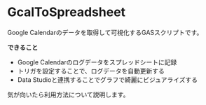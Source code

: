 # GcalToSpreadsheet

Google Calendarのデータを取得して可視化するGASスクリプトです。

**できること**
- Google Calendarのログデータをスプレッドシートに記録
- トリガを設定することで、ログデータを自動更新する
- Data Studioと連携することでグラフで綺麗にビジュアライズする

気が向いたら利用方法について説明します。
